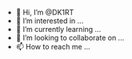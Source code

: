 - 👋 Hi, I’m @DK1RT
- 👀 I’m interested in ...
- 🌱 I’m currently learning ...
- 💞️ I’m looking to collaborate on ...
- 📫 How to reach me ...

<!---
DK1RT/DK1RT is a ✨ special ✨ repository because its `README.md` (this file) appears on your GitHub profile.
You can click the Preview link to take a look at your changes.
--->
